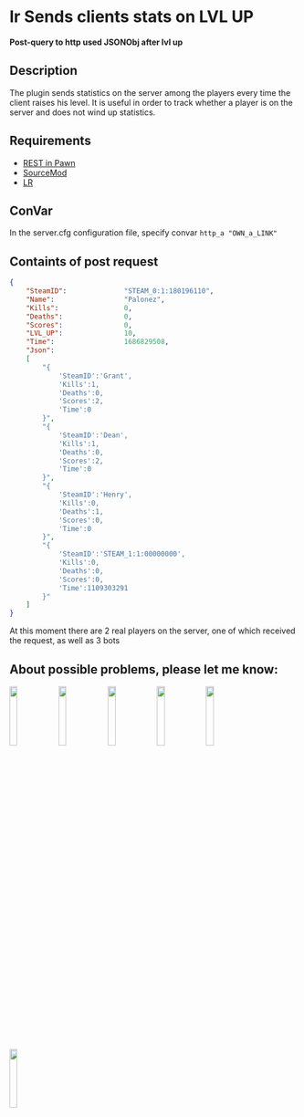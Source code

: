 # lr Sends clients stats on LVL UP
 **Post-query to http used JSONObj after lvl up**

## Description
The plugin sends statistics on the server among the players every time the client raises his level. It is useful in order to track whether a player is on the server and does not wind up statistics.

## Requirements
- [REST in Pawn](https://hlmod.net/resources/rest-in-pawn.468/)
- [SourceMod](https://www.sourcemod.net/downloads.php?branch=stable)
- [LR](https://github.com/levelsranks/levels-ranks-core/tree/3.1.7B2)

## ConVar
In the server.cfg configuration file, specify convar `http_a "OWN_a_LINK"`

## Containts of post request
```json
{
	"SteamID":				"STEAM_0:1:180196110",
	"Name":					"Palonez",
	"Kills":				0,
	"Deaths":				0,
	"Scores":				0,
	"LVL_UP":				10,
	"Time":					1686829508,
	"Json":
	[
		"{
			'SteamID':'Grant',
			'Kills':1,
			'Deaths':0,
			'Scores':2,
			'Time':0
		}",
		"{
			'SteamID':'Dean',
			'Kills':1,
			'Deaths':0,
			'Scores':2,
			'Time':0
		}",
		"{
			'SteamID':'Henry',
			'Kills':0,
			'Deaths':1,
			'Scores':0,
			'Time':0
		}",
		"{
			'SteamID':'STEAM_1:1:00000000',
			'Kills':0,
			'Deaths':0,
			'Scores':0,
			'Time':1109303291
		}"
	]
}
```
At this moment there are 2 real players on the server, one of which received the request, as well as 3 bots

## About possible problems, please let me know: 

[<img src="https://i.ibb.co/tJTTmxP/vk-process-mining.png" width="16.3%"/>](https://vk.com/bgtroll)
[<img src="https://i.ibb.co/VjhryGb/png-transparent-brand-logo-steam-gump-s.png" width="16.3%"/>](https://hlmod.ru/members/palonez.92448/)
[<img src="https://i.ibb.co/k2kTWWJ/app-icons-discord.png" width="16.3%"/>](https://discordapp.com/users/quake1011/)
[<img src="https://i.ibb.co/xHZPN0g/s-l500.png" width="16.3%"/>](https://steamcommunity.com/id/comecamecame)
[<img src="https://i.ibb.co/S0LyzmX/tg-process-mining.png" width="16.3%"/>](https://t.me/ArrayListX)
[<img src="https://i.ibb.co/Tb2gprD/2056021.png" width="16.3%"/>](https://github.com/Quake1011)